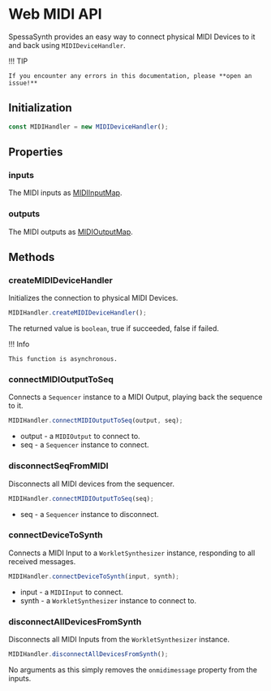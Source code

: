 # Web MIDI API
SpessaSynth provides an easy way to connect physical MIDI Devices
to it and back using `MIDIDeviceHandler`.

!!! TIP

    If you encounter any errors in this documentation, please **open an issue!**

## Initialization
```js
const MIDIHandler = new MIDIDeviceHandler();
```

## Properties
### inputs
The MIDI inputs as [MIDIInputMap](https://developer.mozilla.org/en-US/docs/Web/API/MIDIInputMap).

### outputs
The MIDI outputs as [MIDIOutputMap](https://developer.mozilla.org/en-US/docs/Web/API/MIDIOutputMap).

## Methods
### createMIDIDeviceHandler
Initializes the connection to physical MIDI Devices.

```js
MIDIHandler.createMIDIDeviceHandler();
```
The returned value is `boolean`, true if succeeded, false if failed.

!!! Info

    This function is asynchronous.

### connectMIDIOutputToSeq
Connects a `Sequencer` instance to a MIDI Output, playing back the sequence to it.

```js
MIDIHandler.connectMIDIOutputToSeq(output, seq);
```
- output - a `MIDIOutput` to connect to.
- seq - a `Sequencer` instance to connect.

### disconnectSeqFromMIDI
Disconnects all MIDI devices from the sequencer.

```js
MIDIHandler.connectMIDIOutputToSeq(seq);
```
- seq - a `Sequencer` instance to disconnect.

### connectDeviceToSynth
Connects a MIDI Input to a `WorkletSynthesizer` instance, responding to all received messages.
```js
MIDIHandler.connectDeviceToSynth(input, synth);
```
- input - a `MIDIInput` to connect.
- synth - a `WorkletSynthesizer` instance to connect to.
### disconnectAllDevicesFromSynth
Disconnects all MIDI Inputs from the `WorkletSynthesizer` instance.
```js
MIDIHandler.disconnectAllDevicesFromSynth();
```
No arguments as this simply removes the `onmidimessage` property from the inputs.